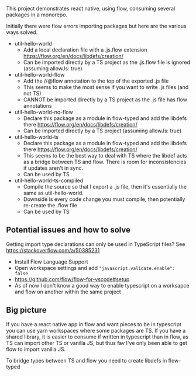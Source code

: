 This project demonstrates react native, using flow, consuming several packages in a monorepo.

Initially there were flow errors importing packages but here are the various ways solved.

- util-hello-world
  - Add a local declaration file with a .js.flow extension https://flow.org/en/docs/libdefs/creation/
  - Can be imported directly by a TS project as the .js.flow file is ignored (assuming allowJs: true)
- util-hello-world-flow
  - Add the //@flow annotation to the top of the exported .js file
  - This seems to make the most sense if you want to write .js files (and not TS)
  - CANNOT be imported directly by a TS project as the .js file has flow annotations
- util-hello-world-no-flow
  - Declare this package as a module in flow-typed and add the libdefs there https://flow.org/en/docs/libdefs/creation/
  - Can be imported directly by a TS project (assuming allowJs: true)
- util-hello-world-ts
  - Declare this package as a module in flow-typed and add the libdefs there https://flow.org/en/docs/libdefs/creation/
  - This seems to be the best way to deal with TS where the libdef acts as a bridge between TS and flow.  There is room for inconsistencies if updates aren't in sync.
  - Can be used by TS 
- util-hello-world-ts-compiled
  - Compile the source so that I export a .js file, then it's essentially the same as util-hello-world.
  - Downside is every code change you must compile, then potentially re-create the .flow file
  - Can be used by TS

## Potential issues and how to solve
Getting import type declarations can only be used in TypeScript files?
See https://stackoverflow.com/a/50385231

- Install Flow Language Support
- Open workspace settings and add `"javascript.validate.enable": false`
- https://github.com/flow/flow-for-vscode#setup
- As of now I don't know a good way to enable typescript on a worksapce and flow on another within the same project


## Big picture
If you have a react native app in flow and want pieces to be in typescript you can use yarn workspaces where some packages are TS.
If you have a shared library, it is easier to consume if written in typescript than in flow, as TS can import other TS or vanilla JS, but thus fav I've only been able to get flow to import vanilla JS.

To bridge types between TS and flow you need to create libdefs in flow-typed